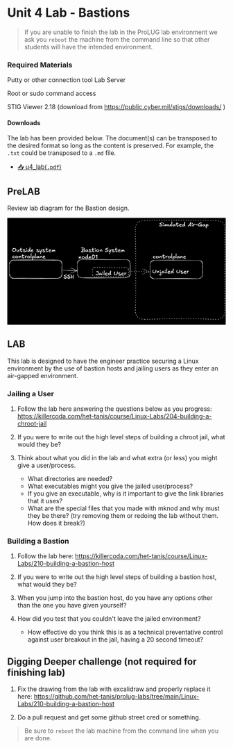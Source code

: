 # Unit 4 Lab - Bastions

> If you are unable to finish the lab in the ProLUG lab environment we ask you `reboot`
> the machine from the command line so that other students will have the intended environment.

### Required Materials

Putty or other connection tool Lab Server

Root or sudo command access

STIG Viewer 2.18 (download from <https://public.cyber.mil/stigs/downloads/> )

#### Downloads

The lab has been provided below. The document(s) can be transposed to
the desired format so long as the content is preserved. For example, the `.txt`
could be transposed to a `.md` file.

<!-- - <a href="./assets/downloads/u4/u4_lab.txt" target="_blank" download>📥 u4_lab(`.txt`)</a> -->
- <a href="./assets/downloads/u4/u4_lab.pdf" target="_blank" download>📥 u4_lab(`.pdf`)</a>


## PreLAB

Review lab diagram for the Bastion design.

<img src="./assets/images/u4/u4_lab_bastion_diagram.png" />

## LAB

This lab is designed to have the engineer practice securing a Linux environment by the use of bastion
hosts and jailing users as they enter an air-gapped environment.

### Jailing a User

1. Follow the lab here answering the questions below as you progress:
   <https://killercoda.com/het-tanis/course/Linux-Labs/204-building-a-chroot-jail>

2. If you were to write out the high level steps of building a chroot jail, what would they be?

3. Think about what you did in the lab and what extra (or less) you might give a user/process.
   - What directories are needed?
   - What executables might you give the jailed user/process?
   - If you give an executable, why is it important to give the link libraries that it uses?
   - What are the special files that you made with mknod and why must they be there?
     (try removing them or redoing the lab without them. How does it break?)

### Building a Bastion

1. Follow the lab here: <https://killercoda.com/het-tanis/course/Linux-Labs/210-building-a-bastion-host>

2. If you were to write out the high level steps of building a bastion host, what would they be?

3. When you jump into the bastion host, do you have any options other than the one you have given yourself?

4. How did you test that you couldn't leave the jailed environment?
   - How effective do you think this is as a technical preventative control against user
     breakout in the jail, having a 20 second timeout?

## Digging Deeper challenge (not required for finishing lab)

1. Fix the drawing from the lab with excalidraw and properly replace it here:
   <https://github.com/het-tanis/prolug-labs/tree/main/Linux-Labs/210-building-a-bastion-host>

2. Do a pull request and get some github street cred or something.

> Be sure to `reboot` the lab machine from the command line when you are done.
